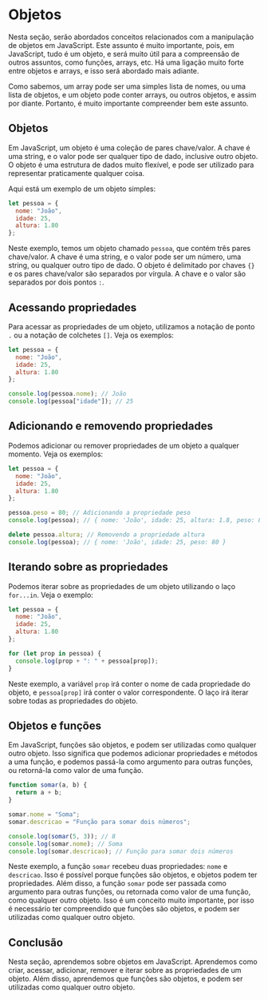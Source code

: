# Objetos

Nesta seção, serão abordados conceitos relacionados com a manipulação de objetos em JavaScript. Este assunto é muito importante, pois, em JavaScript, tudo é um objeto, e será muito útil para a compreensão de outros assuntos, como funções, arrays, etc. Há uma ligação muito forte entre objetos e arrays, e isso será abordado mais adiante.

Como sabemos, um array pode ser uma simples lista de nomes, ou uma lista de objetos, e um objeto pode conter arrays, ou outros objetos, e assim por diante. Portanto, é muito importante compreender bem este assunto.

## Objetos

Em JavaScript, um objeto é uma coleção de pares chave/valor. A chave é uma string, e o valor pode ser qualquer tipo de dado, inclusive outro objeto. O objeto é uma estrutura de dados muito flexível, e pode ser utilizado para representar praticamente qualquer coisa.

Aqui está um exemplo de um objeto simples:

```javascript
let pessoa = {
  nome: "João",
  idade: 25,
  altura: 1.80
};
```

Neste exemplo, temos um objeto chamado `pessoa`, que contém três pares chave/valor. A chave é uma string, e o valor pode ser um número, uma string, ou qualquer outro tipo de dado. O objeto é delimitado por chaves `{}` e os pares chave/valor são separados por vírgula. A chave e o valor são separados por dois pontos `:`.

## Acessando propriedades 

Para acessar as propriedades de um objeto, utilizamos a notação de ponto `.` ou a notação de colchetes `[]`. Veja os exemplos:

```javascript
let pessoa = {
  nome: "João",
  idade: 25,
  altura: 1.80
};

console.log(pessoa.nome); // João
console.log(pessoa["idade"]); // 25
```

## Adicionando e removendo propriedades

Podemos adicionar ou remover propriedades de um objeto a qualquer momento. Veja os exemplos:

```javascript
let pessoa = {
  nome: "João",
  idade: 25,
  altura: 1.80
};

pessoa.peso = 80; // Adicionando a propriedade peso
console.log(pessoa); // { nome: 'João', idade: 25, altura: 1.8, peso: 80 }

delete pessoa.altura; // Removendo a propriedade altura
console.log(pessoa); // { nome: 'João', idade: 25, peso: 80 }
```

## Iterando sobre as propriedades

Podemos iterar sobre as propriedades de um objeto utilizando o laço `for...in`. Veja o exemplo:

```javascript
let pessoa = {
  nome: "João",
  idade: 25,
  altura: 1.80
};

for (let prop in pessoa) {
  console.log(prop + ": " + pessoa[prop]);
}
```

Neste exemplo, a variável `prop` irá conter o nome de cada propriedade do objeto, e `pessoa[prop]` irá conter o valor correspondente. O laço irá iterar sobre todas as propriedades do objeto.

## Objetos e funções

Em JavaScript, funções são objetos, e podem ser utilizadas como qualquer outro objeto. Isso significa que podemos adicionar propriedades e métodos a uma função, e podemos passá-la como argumento para outras funções, ou retorná-la como valor de uma função.

```javascript
function somar(a, b) {
  return a + b;
}

somar.nome = "Soma";
somar.descricao = "Função para somar dois números";

console.log(somar(5, 3)); // 8
console.log(somar.nome); // Soma
console.log(somar.descricao); // Função para somar dois números
```

Neste exemplo, a função `somar` recebeu duas propriedades: `nome` e `descricao`. Isso é possível porque funções são objetos, e objetos podem ter propriedades. Além disso, a função `somar` pode ser passada como argumento para outras funções, ou retornada como valor de uma função, como qualquer outro objeto. Isso é um conceito muito importante, por isso é necessário ter compreendido que funções são objetos, e podem ser utilizadas como qualquer outro objeto.

## Conclusão

Nesta seção, aprendemos sobre objetos em JavaScript. Aprendemos como criar, acessar, adicionar, remover e iterar sobre as propriedades de um objeto. Além disso, aprendemos que funções são objetos, e podem ser utilizadas como qualquer outro objeto.